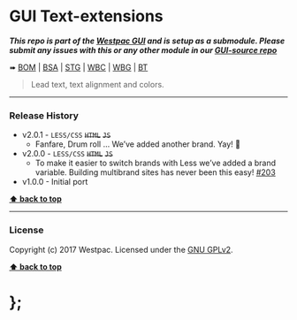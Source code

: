 GUI Text-extensions
===================

***This repo is part of the [Westpac GUI](http://gel.westpacgroup.com.au/GUI/) and is setup as a submodule. Please submit any issues with this or any other
module in our [GUI-source repo](https://github.com/WestpacCXTeam/GUI-source/issues)***

➠
[BOM](http://westpaccxteam.github.io/GUI-text-extensions/tests/BOM/) |
[BSA](http://westpaccxteam.github.io/GUI-text-extensions/tests/BSA/) |
[STG](http://westpaccxteam.github.io/GUI-text-extensions/tests/STG/) |
[WBC](http://westpaccxteam.github.io/GUI-text-extensions/tests/WBC/) |
[WBG](http://westpaccxteam.github.io/GUI-text-extensions/tests/WBG/) |
[BT](http://westpaccxteam.github.io/GUI-text-extensions/tests/BT/)

> Lead text, text alignment and colors.

----------------------------------------------------------------------------------------------------------------------------------------------------------------


### Release History

* v2.0.1 - `LESS/CSS` ~~`HTML`~~ ~~`JS`~~
	* Fanfare, Drum roll … We’ve added another brand. Yay! :clap:
* v2.0.0 - `LESS/CSS` ~~`HTML`~~ ~~`JS`~~
	* To make it easier to switch brands with Less we’ve added a brand variable. Building multibrand sites has never been this easy!
		[#203](https://github.com/WestpacCXTeam/GUI-source/issues/203)
* v1.0.0 - Initial port

**[⬆ back to top](#content)**


----------------------------------------------------------------------------------------------------------------------------------------------------------------


### License

Copyright (c) 2017 Westpac. Licensed under the [GNU GPLv2](https://raw.githubusercontent.com/WestpacCXTeam/GUI-text-extensions/master/LICENSE).

**[⬆ back to top](#content)**

# };